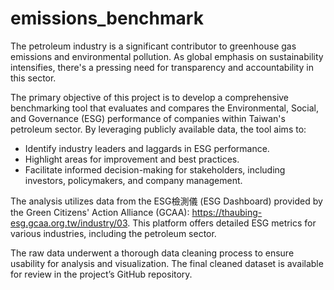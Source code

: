 # emissions_benchmark
The petroleum industry is a significant contributor to greenhouse gas emissions and environmental pollution. As global emphasis on sustainability intensifies, there's a pressing need for transparency and accountability in this sector.

The primary objective of this project is to develop a comprehensive benchmarking tool that evaluates and compares the Environmental, Social, and Governance (ESG) performance of companies within Taiwan's petroleum sector. By leveraging publicly available data, the tool aims to:​

- Identify industry leaders and laggards in ESG performance.
- Highlight areas for improvement and best practices.
- Facilitate informed decision-making for stakeholders, including investors, policymakers, and company management.​

The analysis utilizes data from the ESG檢測儀 (ESG Dashboard) provided by the Green Citizens' Action Alliance (GCAA): https://thaubing-esg.gcaa.org.tw/industry/03. This platform offers detailed ESG metrics for various industries, including the petroleum sector. 

The raw data underwent a thorough data cleaning process to ensure usability for analysis and visualization. The final cleaned dataset is available for review in the project’s GitHub repository.
